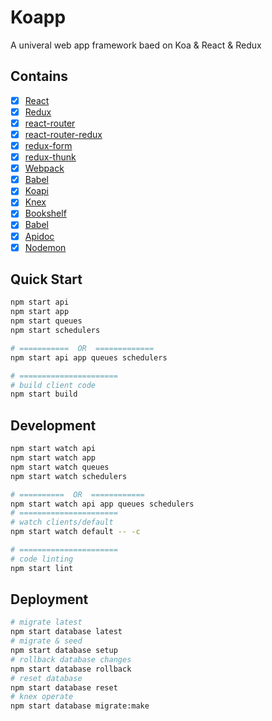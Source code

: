 # Koapp
A univeral web app framework baed on Koa & React & Redux

## Contains

- [x] [React](http://facebook.github.io/react)
- [x] [Redux](http://redux.js.org)
- [x] [react-router](https://github.com/reactjs/react-router)
- [x] [react-router-redux](https://github.com/reactjs/react-router-redux)
- [x] [redux-form](https://github.com/erikras/redux-form)
- [x] [redux-thunk](https://github.com/gaearon/redux-thunk)
- [x] [Webpack](https://webpack.github.io/)
- [x] [Babel](http://babeljs.io/)
- [x] [Koapi](https://github.com/koapi/koapi)
- [x] [Knex](http://knexjs.org/)
- [x] [Bookshelf](http://bookshelfjs.org/)
- [x] [Babel](https://babeljs.io/)
- [x] [Apidoc](http://apidocjs.com/)
- [x] [Nodemon](http://nodemon.io/)

## Quick Start

```bash
npm start api
npm start app
npm start queues
npm start schedulers

# ===========  OR  =============
npm start api app queues schedulers

# ======================
# build client code
npm start build
```

## Development
```bash
npm start watch api
npm start watch app
npm start watch queues
npm start watch schedulers

# ==========  OR  ============
npm start watch api app queues schedulers
# ======================
# watch clients/default
npm start watch default -- -c

# ======================
# code linting
npm start lint
```

## Deployment
```bash
# migrate latest
npm start database latest
# migrate & seed
npm start database setup
# rollback database changes
npm start database rollback
# reset database
npm start database reset
# knex operate
npm start database migrate:make
```
